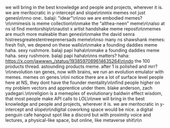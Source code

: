 we will bring in the best knowledge and people and projects, wherever it is. we are meritocratic in y-intercept and slope\n\nmix memes not just genes\n\nno one:. balaji: "idear"\n\nso we are embodied memes?\n\nmimesis is meme collection\n\nmake the “althea-neen” meme\n\nalso at ns id find mentorship\n\nautist x artist handshake meme repost\n\nmemes are much more maleable than genes\n\nmake the david senra histreesgreatestentreeprenersads meme\n\nso many ns shawshank memes: fresh fish, we depend on these walls\n\nmake a founding daddies meme haha. sexy rushmore. balaji papi haha\n\nmake a founding daddies meme haha. sexy rushmore. balaji papi haha\n\nns matters? haha: https://x.com/jawwwn_/status/1938597089614635264\n\ndo the 100 products thread. astounding products meme. after 1 is polished and mrr?\n\nevolution ran genes, now with brains, we run an evolution emulator with memes. memes on genes.\n\ni notice there are a lot of surface level people here at NS, they dont have the founder mentality\n\nfind people higher on my problem vectors and apprentice under them. blake anderson, zach yadegari.\n\nreligion is a memeplex of evolutionary baldwin effect wisdom, that most people make API calls to LOL\n\nwe will bring in the best knowledge and people and projects, wherever it is. we are meritocratic in y-intercept and slope\n\ndigital coworking space would be nice. a digital penguin cafe hangout spot like a discord but with proximity voice and lectures, a physical-like space, but online, like metaverse shit\n\n